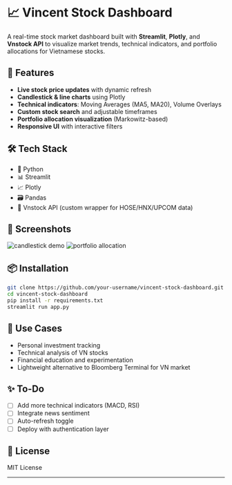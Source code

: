 
# 📈 Vincent Stock Dashboard

A real-time stock market dashboard built with **Streamlit**, **Plotly**, and **Vnstock API** to visualize market trends, technical indicators, and portfolio allocations for Vietnamese stocks.

## 🚀 Features

* **Live stock price updates** with dynamic refresh
* **Candlestick & line charts** using Plotly
* **Technical indicators**: Moving Averages (MA5, MA20), Volume Overlays
* **Custom stock search** and adjustable timeframes
* **Portfolio allocation visualization** (Markowitz-based)
* **Responsive UI** with interactive filters

## 🛠️ Tech Stack

* 🐍 Python
* 📊 Streamlit
* 📈 Plotly
* 🗃️ Pandas
* 🔌 Vnstock API (custom wrapper for HOSE/HNX/UPCOM data)

## 📸 Screenshots

![candlestick demo](assets/candlestick_demo.png)
![portfolio allocation](assets/portfolio_allocation.png)

## 📦 Installation

```bash
git clone https://github.com/your-username/vincent-stock-dashboard.git
cd vincent-stock-dashboard
pip install -r requirements.txt
streamlit run app.py
```

## 🧠 Use Cases

* Personal investment tracking
* Technical analysis of VN stocks
* Financial education and experimentation
* Lightweight alternative to Bloomberg Terminal for VN market

## ✨ To-Do

* [ ] Add more technical indicators (MACD, RSI)
* [ ] Integrate news sentiment
* [ ] Auto-refresh toggle
* [ ] Deploy with authentication layer

## 📄 License

MIT License

---
